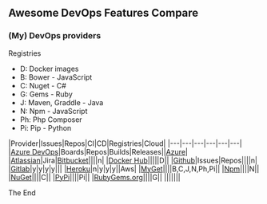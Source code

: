 ## Awesome DevOps Features Compare

### (My) DevOps providers

Registries
* D: Docker images
* B: Bower - JavaScript
* C: Nuget - C#
* G: Gems - Ruby
* J: Maven, Graddle - Java
* N: Npm - JavaScript
* Ph: Php Composer
* Pi: Pip - Python

|Provider|Issues|Repos|CI|CD|Registries|Cloud|
|---|---|---|---|---|---|
|[Azure DevOps](https://dev.azure.com/rasor/)|Boards|Repos|Builds|Releases||[Azure](https://portal.azure.com/#home)|
|[Atlassian](https://start.atlassian.com/)|Jira|[Bitbucket](https://bitbucket.org/dashboard/overview)||||n|
|[Docker Hub](https://hub.docker.com/)|||||D||
|[Github](https://github.com/rasor/)|Issues|Repos||||n|
|[Gitlab](https://gitlab.com/)|y|y|y|y|||
|[Heroku](https://dashboard.heroku.com/apps)|n|y|y|y||Aws|
|[MyGet](https://www.myget.org/)||||B,C,J,N,Ph,Pi||
|[Npm](https://www.npmjs.com/)||||N||
|[NuGet](https://www.nuget.org/)||||C||
|[PyPi](https://pypi.org/)||||Pi||
|[RubyGems.org](https://rubygems.org/)||||G||
|||||||

The End
